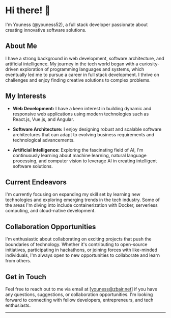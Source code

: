 


# Hi there! 👋

I'm Youness (@youness52), a full stack developer passionate about creating innovative software solutions.

## About Me

I have a strong background in web development, software architecture, and artificial intelligence. My journey in the tech world began with a curiosity-driven exploration of programming languages and systems, which eventually led me to pursue a career in full stack development. I thrive on challenges and enjoy finding creative solutions to complex problems.

## My Interests

- **Web Development:** I have a keen interest in building dynamic and responsive web applications using modern technologies such as React.js, Vue.js, and Angular.
  
- **Software Architecture:** I enjoy designing robust and scalable software architectures that can adapt to evolving business requirements and technological advancements.

- **Artificial Intelligence:** Exploring the fascinating field of AI, I'm continuously learning about machine learning, natural language processing, and computer vision to leverage AI in creating intelligent software solutions.

## Current Endeavors

I'm currently focusing on expanding my skill set by learning new technologies and exploring emerging trends in the tech industry. Some of the areas I'm diving into include containerization with Docker, serverless computing, and cloud-native development.

## Collaboration Opportunities

I'm enthusiastic about collaborating on exciting projects that push the boundaries of technology. Whether it's contributing to open-source initiatives, participating in hackathons, or joining forces with like-minded individuals, I'm always open to new opportunities to collaborate and learn from others.

## Get in Touch

Feel free to reach out to me via email at [youness@zbair.net] if you have any questions, suggestions, or collaboration opportunities. I'm looking forward to connecting with fellow developers, entrepreneurs, and tech enthusiasts.

<!---
youness52/youness52 is a ✨ special ✨ repository because its `README.md` (this file) appears on your GitHub profile.
You can click the Preview link to take a look at your changes.
--->

--- 

